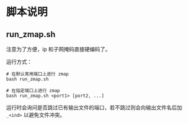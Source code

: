 # 脚本说明

## run_zmap.sh

注意为了方便，ip 和子网掩码直接硬编码了。

运行方式：

```
# 在默认常用端口上进行 zmap
bash run_zmap.sh

# 在指定端口上进行 zmap
bash run_zmap.sh <port1> [port2, ...]
```

运行时会询问是否跳过已有输出文件的端口，若不跳过则会向输出文件名后加 `_<ind>` 以避免文件冲突。
